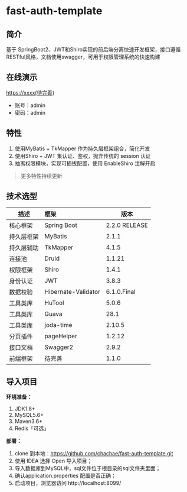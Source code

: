# fast-auth-template 

## 简介

基于 SpringBoot2、JWT和Shiro实现的前后端分离快速开发框架，接口遵循RESTful风格，文档使用swagger，可用于权限管理系统的快速构建 

## 在线演示

[https://xxxx(待完善)](https://xxxx/)

- 账号：admin
- 密码：admin

## 特性

1. 使用MyBatis + TkMapper 作为持久层框架组合，简化开发
2. 使用Shiro + JWT 集认证、鉴权，抛弃传统的 session 认证
3. 抽离权限模块，实现可插拔配置，使用 EnableShiro 注解开启

> 更多特性持续更新

## 技术选型

| 描述       | 框架                | 版本          |
| ---------- | :------------------ | ------------- |
| 核心框架   | Spring Boot         | 2.2.0 RELEASE |
| 持久层框架 | MyBatis             | 2.1.1         |
| 持久层辅助 | TkMapper            | 4.1.5         |
| 连接池     | Druid               | 1.1.21        |
| 权限框架   | Shiro               | 1.4.1         |
| 身份认证   | JWT                 | 3.8.3         |
| 数据校验   | Hibernate-Validator | 6.1.0.Final   |
| 工具类库   | HuTool              | 5.0.6         |
| 工具类库   | Guava               | 28.1          |
| 工具类库   | joda-time           | 2.10.5        |
| 分页插件   | pageHelper          | 1.2.12        |
| 接口文档   | Swagger2            | 2.9.2         |
| 前端框架   | 待完善              | 1.1.0         |

## 导入项目

**环境准备：**

1. JDK1.8+
2. MySQL5.6+
3. Maven3.6+
4. Redis「可选」

**部署：**

1. clone 到本地：https://github.com/chachae/fast-auth-template.git
2. 使用 IDEA 选择 Open 导入项目；
3. 导入数据库到MySQL中，sql文件位于根目录的sql文件夹里面；
4. 确认application.properties 配置是否正确；
5. 启动项目，浏览器访问 http://localhost:8099/
